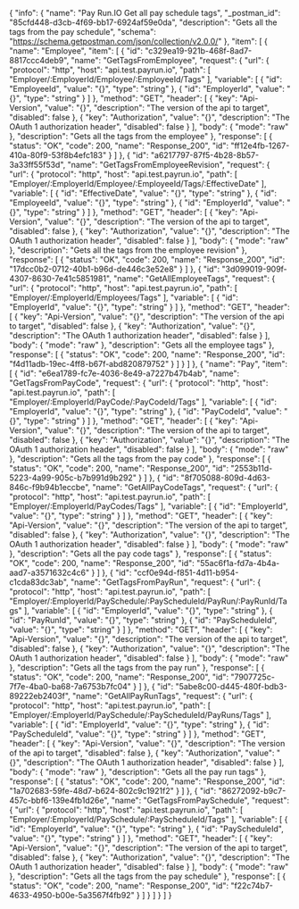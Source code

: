 {
  "info": {
    "name": "Pay Run.IO Get all pay schedule tags",
    "_postman_id": "85cfd448-d3cb-4f69-bb17-6924af59e0da",
    "description": "Gets all the tags from the pay schedule",
    "schema": "https://schema.getpostman.com/json/collection/v2.0.0/"
  },
  "item": [
    {
      "name": "Employee",
      "item": [
        {
          "id": "c329ea19-921b-468f-8ad7-8817ccc4deb9",
          "name": "GetTagsFromEmployee",
          "request": {
            "url": {
              "protocol": "http",
              "host": "api.test.payrun.io",
              "path": [
                "Employer/:EmployerId/Employee/:EmployeeId/Tags"
              ],
              "variable": [
                {
                  "id": "EmployeeId",
                  "value": "{}",
                  "type": "string"
                },
                {
                  "id": "EmployerId",
                  "value": "{}",
                  "type": "string"
                }
              ]
            },
            "method": "GET",
            "header": [
              {
                "key": "Api-Version",
                "value": "{}",
                "description": "The version of the api to target",
                "disabled": false
              },
              {
                "key": "Authorization",
                "value": "{}",
                "description": "The OAuth 1 authorization header",
                "disabled": false
              }
            ],
            "body": {
              "mode": "raw"
            },
            "description": "Gets all the tags from the employee"
          },
          "response": [
            {
              "status": "OK",
              "code": 200,
              "name": "Response_200",
              "id": "ff12e4fb-1267-410a-80f9-53f8b4efc183"
            }
          ]
        },
        {
          "id": "a6217797-87f5-4b28-8b57-3a33ff55f53d",
          "name": "GetTagsFromEmployeeRevision",
          "request": {
            "url": {
              "protocol": "http",
              "host": "api.test.payrun.io",
              "path": [
                "Employer/:EmployerId/Employee/:EmployeeId/Tags/:EffectiveDate"
              ],
              "variable": [
                {
                  "id": "EffectiveDate",
                  "value": "{}",
                  "type": "string"
                },
                {
                  "id": "EmployeeId",
                  "value": "{}",
                  "type": "string"
                },
                {
                  "id": "EmployerId",
                  "value": "{}",
                  "type": "string"
                }
              ]
            },
            "method": "GET",
            "header": [
              {
                "key": "Api-Version",
                "value": "{}",
                "description": "The version of the api to target",
                "disabled": false
              },
              {
                "key": "Authorization",
                "value": "{}",
                "description": "The OAuth 1 authorization header",
                "disabled": false
              }
            ],
            "body": {
              "mode": "raw"
            },
            "description": "Gets all the tags from the employee revision"
          },
          "response": [
            {
              "status": "OK",
              "code": 200,
              "name": "Response_200",
              "id": "17dcc0b2-0712-40b1-b96d-de446c3e52e8"
            }
          ]
        },
        {
          "id": "3d099019-909f-4307-8630-7e41c5851981",
          "name": "GetAllEmployeeTags",
          "request": {
            "url": {
              "protocol": "http",
              "host": "api.test.payrun.io",
              "path": [
                "Employer/:EmployerId/Employees/Tags"
              ],
              "variable": [
                {
                  "id": "EmployerId",
                  "value": "{}",
                  "type": "string"
                }
              ]
            },
            "method": "GET",
            "header": [
              {
                "key": "Api-Version",
                "value": "{}",
                "description": "The version of the api to target",
                "disabled": false
              },
              {
                "key": "Authorization",
                "value": "{}",
                "description": "The OAuth 1 authorization header",
                "disabled": false
              }
            ],
            "body": {
              "mode": "raw"
            },
            "description": "Gets all the employee tags"
          },
          "response": [
            {
              "status": "OK",
              "code": 200,
              "name": "Response_200",
              "id": "f4d11adb-19ec-4ff8-b67f-abd820879752"
            }
          ]
        }
      ]
    },
    {
      "name": "Pay",
      "item": [
        {
          "id": "e6ea1789-fc7e-4036-8e49-a7227b47b4ab",
          "name": "GetTagsFromPayCode",
          "request": {
            "url": {
              "protocol": "http",
              "host": "api.test.payrun.io",
              "path": [
                "Employer/:EmployerId/PayCode/:PayCodeId/Tags"
              ],
              "variable": [
                {
                  "id": "EmployerId",
                  "value": "{}",
                  "type": "string"
                },
                {
                  "id": "PayCodeId",
                  "value": "{}",
                  "type": "string"
                }
              ]
            },
            "method": "GET",
            "header": [
              {
                "key": "Api-Version",
                "value": "{}",
                "description": "The version of the api to target",
                "disabled": false
              },
              {
                "key": "Authorization",
                "value": "{}",
                "description": "The OAuth 1 authorization header",
                "disabled": false
              }
            ],
            "body": {
              "mode": "raw"
            },
            "description": "Gets all the tags from the pay code"
          },
          "response": [
            {
              "status": "OK",
              "code": 200,
              "name": "Response_200",
              "id": "2553b11d-5223-4a99-905c-b7b991d9b292"
            }
          ]
        },
        {
          "id": "8f705088-809d-4d63-846c-f9b94b1eccbe",
          "name": "GetAllPayCodeTags",
          "request": {
            "url": {
              "protocol": "http",
              "host": "api.test.payrun.io",
              "path": [
                "Employer/:EmployerId/PayCodes/Tags"
              ],
              "variable": [
                {
                  "id": "EmployerId",
                  "value": "{}",
                  "type": "string"
                }
              ]
            },
            "method": "GET",
            "header": [
              {
                "key": "Api-Version",
                "value": "{}",
                "description": "The version of the api to target",
                "disabled": false
              },
              {
                "key": "Authorization",
                "value": "{}",
                "description": "The OAuth 1 authorization header",
                "disabled": false
              }
            ],
            "body": {
              "mode": "raw"
            },
            "description": "Gets all the pay code tags"
          },
          "response": [
            {
              "status": "OK",
              "code": 200,
              "name": "Response_200",
              "id": "55ac6f1a-fd7a-4b4a-aad7-a3571632c4c6"
            }
          ]
        },
        {
          "id": "ccf0e94d-f851-4d11-b954-c1cda83dc3ab",
          "name": "GetTagsFromPayRun",
          "request": {
            "url": {
              "protocol": "http",
              "host": "api.test.payrun.io",
              "path": [
                "Employer/:EmployerId/PaySchedule/:PayScheduleId/PayRun/:PayRunId/Tags"
              ],
              "variable": [
                {
                  "id": "EmployerId",
                  "value": "{}",
                  "type": "string"
                },
                {
                  "id": "PayRunId",
                  "value": "{}",
                  "type": "string"
                },
                {
                  "id": "PayScheduleId",
                  "value": "{}",
                  "type": "string"
                }
              ]
            },
            "method": "GET",
            "header": [
              {
                "key": "Api-Version",
                "value": "{}",
                "description": "The version of the api to target",
                "disabled": false
              },
              {
                "key": "Authorization",
                "value": "{}",
                "description": "The OAuth 1 authorization header",
                "disabled": false
              }
            ],
            "body": {
              "mode": "raw"
            },
            "description": "Gets all the tags from the pay run"
          },
          "response": [
            {
              "status": "OK",
              "code": 200,
              "name": "Response_200",
              "id": "7907725c-7f7e-4ba0-ba68-7a6753b7fc04"
            }
          ]
        },
        {
          "id": "5abe8c00-d445-480f-bdb3-89222eb2403f",
          "name": "GetAllPayRunTags",
          "request": {
            "url": {
              "protocol": "http",
              "host": "api.test.payrun.io",
              "path": [
                "Employer/:EmployerId/PaySchedule/:PayScheduleId/PayRuns/Tags"
              ],
              "variable": [
                {
                  "id": "EmployerId",
                  "value": "{}",
                  "type": "string"
                },
                {
                  "id": "PayScheduleId",
                  "value": "{}",
                  "type": "string"
                }
              ]
            },
            "method": "GET",
            "header": [
              {
                "key": "Api-Version",
                "value": "{}",
                "description": "The version of the api to target",
                "disabled": false
              },
              {
                "key": "Authorization",
                "value": "{}",
                "description": "The OAuth 1 authorization header",
                "disabled": false
              }
            ],
            "body": {
              "mode": "raw"
            },
            "description": "Gets all the pay run tags"
          },
          "response": [
            {
              "status": "OK",
              "code": 200,
              "name": "Response_200",
              "id": "1a702683-59fe-48d7-b624-802c9c1921f2"
            }
          ]
        },
        {
          "id": "86272092-b9c7-457c-bbf6-139e4fb1d26e",
          "name": "GetTagsFromPaySchedule",
          "request": {
            "url": {
              "protocol": "http",
              "host": "api.test.payrun.io",
              "path": [
                "Employer/:EmployerId/PaySchedule/:PayScheduleId/Tags"
              ],
              "variable": [
                {
                  "id": "EmployerId",
                  "value": "{}",
                  "type": "string"
                },
                {
                  "id": "PayScheduleId",
                  "value": "{}",
                  "type": "string"
                }
              ]
            },
            "method": "GET",
            "header": [
              {
                "key": "Api-Version",
                "value": "{}",
                "description": "The version of the api to target",
                "disabled": false
              },
              {
                "key": "Authorization",
                "value": "{}",
                "description": "The OAuth 1 authorization header",
                "disabled": false
              }
            ],
            "body": {
              "mode": "raw"
            },
            "description": "Gets all the tags from the pay schedule"
          },
          "response": [
            {
              "status": "OK",
              "code": 200,
              "name": "Response_200",
              "id": "f22c74b7-4633-4950-b00e-5a3567f4fb92"
            }
          ]
        }
      ]
    }
  ]
}